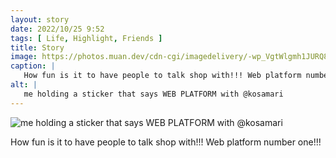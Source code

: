 ```yaml
---
layout: story
date: 2022/10/25 9:52
tags: [ Life, Highlight, Friends ]
title: Story
image: https://photos.muan.dev/cdn-cgi/imagedelivery/-wp_VgtWlgmh1JURQ8t1mg/7aac9c7f-93af-4adc-faea-c53c6313fa00/public
caption: |
   How fun is it to have people to talk shop with!!! Web platform number one!!!
alt: |
   me holding a sticker that says WEB PLATFORM with @kosamari
---
```


![me holding a sticker that says WEB PLATFORM with @kosamari](https://photos.muan.dev/cdn-cgi/imagedelivery/-wp_VgtWlgmh1JURQ8t1mg/7aac9c7f-93af-4adc-faea-c53c6313fa00/public)

How fun is it to have people to talk shop with!!! Web platform number one!!!
